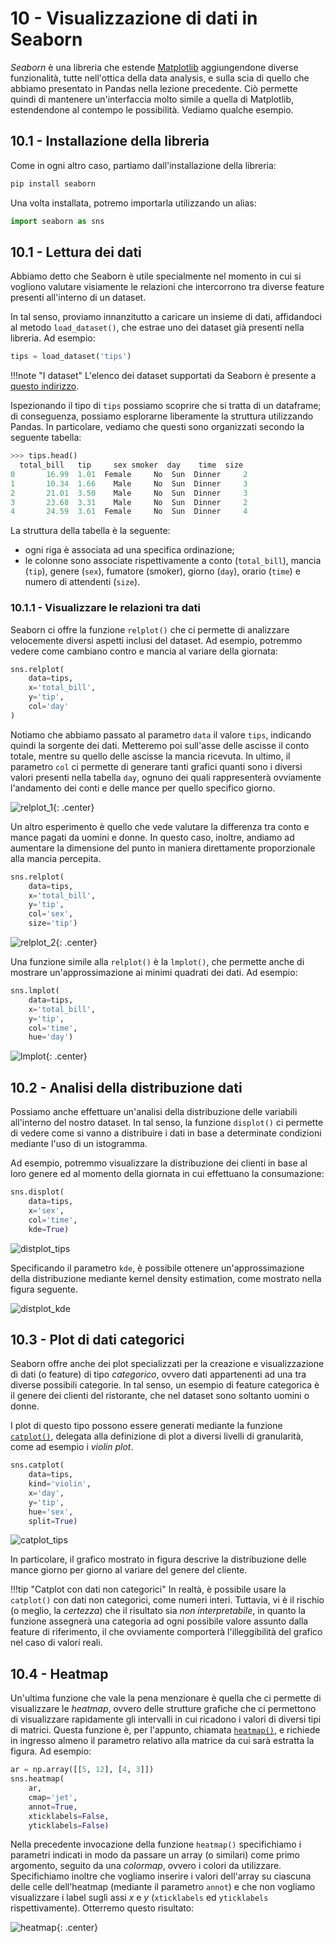 # 10 - Visualizzazione di dati in Seaborn

*Seaborn* è una libreria che estende [Matplotlib](../08_matplotlib/lecture.md) aggiungendone diverse funzionalità, tutte nell'ottica della data analysis, e sulla scia di quello che abbiamo presentato in Pandas nella lezione precedente. Ciò permette quindi di mantenere un'interfaccia molto simile a quella di Matplotlib, estendendone al contempo le possibilità. Vediamo qualche esempio.

## 10.1 - Installazione della libreria

Come in ogni altro caso, partiamo dall'installazione della libreria:

```sh
pip install seaborn
```

Una volta installata, potremo importarla utilizzando un alias:

```py
import seaborn as sns
```

## 10.1 - Lettura dei dati

Abbiamo detto che Seaborn è utile specialmente nel momento in cui si vogliono valutare visiamente le relazioni che intercorrono tra diverse feature presenti all'interno di un dataset.

In tal senso, proviamo innanzitutto a caricare un insieme di dati, affidandoci al metodo `load_dataset()`, che estrae uno dei dataset già presenti nella libreria. Ad esempio:

```py
tips = load_dataset('tips')
```

!!!note "I dataset"
    L'elenco dei dataset supportati da Seaborn è presente a [questo indirizzo](https://github.com/mwaskom/seaborn-data).

Ispezionando il tipo di `tips` possiamo scoprire che si tratta di un dataframe; di conseguenza, possiamo esplorarne liberamente la struttura utilizzando Pandas. In particolare, vediamo che questi sono organizzati secondo la seguente tabella:

```py
>>> tips.head()
  total_bill   tip     sex smoker  day    time  size
0       16.99  1.01  Female     No  Sun  Dinner     2
1       10.34  1.66    Male     No  Sun  Dinner     3
2       21.01  3.50    Male     No  Sun  Dinner     3
3       23.68  3.31    Male     No  Sun  Dinner     2
4       24.59  3.61  Female     No  Sun  Dinner     4
```

La struttura della tabella è la seguente:

* ogni riga è associata ad una specifica ordinazione;
* le colonne sono associate rispettivamente a conto (`total_bill`), mancia (`tip`), genere (`sex`), fumatore (smoker), giorno (`day`), orario (`time`) e numero di attendenti (`size`).

### 10.1.1 - Visualizzare le relazioni tra dati

Seaborn ci offre la funzione `relplot()` che ci permette di analizzare velocemente diversi aspetti inclusi del dataset. Ad esempio, potremmo vedere come cambiano contro e mancia al variare della giornata:

```py
sns.relplot(
    data=tips,
    x='total_bill',
    y='tip',
    col='day'
)
```

Notiamo che abbiamo passato al parametro `data` il valore `tips`, indicando quindi la sorgente dei dati. Metteremo poi sull'asse delle ascisse il conto totale, mentre su quello delle ascisse la mancia ricevuta. In ultimo, il parametro `col` ci permette di generare tanti grafici quanti sono i diversi valori presenti nella tabella `day`, ognuno dei quali rappresenterà ovviamente l'andamento dei conti e delle mance per quello specifico giorno.

![relplot_1](./images/relplot_1.png){: .center}

Un altro esperimento è quello che vede valutare la differenza tra conto e mance pagati da uomini e donne. In questo caso, inoltre, andiamo ad aumentare la dimensione del punto in maniera direttamente proporzionale alla mancia percepita.

```py
sns.relplot(
    data=tips,
    x='total_bill',
    y='tip',
    col='sex',
    size='tip')
```

![relplot_2](./images/relplot_2.png){: .center}

Una funzione simile alla `relplot()` è la `lmplot()`, che permette anche di mostrare un'approssimazione ai minimi quadrati dei dati. Ad esempio:

```py
sns.lmplot(
    data=tips,
    x='total_bill',
    y='tip',
    col='time',
    hue='day')
```

![lmplot](./images/lmplot.png){: .center}

## 10.2 - Analisi della distribuzione dati

Possiamo anche effettuare un'analisi della distribuzione delle variabili all'interno del nostro dataset. In tal senso, la funzione `displot()` ci permette di vedere come si vanno a distribuire i dati in base a determinate condizioni mediante l'uso di un istogramma.

Ad esempio, potremmo visualizzare la distribuzione dei clienti in base al loro genere ed al momento della giornata in cui effettuano la consumazione:

```py
sns.displot(
    data=tips,
    x='sex',
    col='time',
    kde=True)
```

![distplot_tips](./images/distplot_tips.png)

Specificando il parametro `kde`, è possibile ottenere un'approssimazione della distribuzione mediante kernel density estimation, come mostrato nella figura seguente.

![distplot_kde](./images/distplotkde.png)

## 10.3 - Plot di dati categorici

Seaborn offre anche dei plot specializzati per la creazione e visualizzazione di dati (o feature) di tipo *categorico*, ovvero dati appartenenti ad una tra diverse possibili categorie. In tal senso, un esempio di feature categorica è il genere dei clienti del ristorante, che nel dataset sono soltanto uomini o donne.

I plot di questo tipo possono essere generati mediante la funzione [`catplot()`](https://seaborn.pydata.org/generated/seaborn.catplot.html), delegata alla definizione di plot a diversi livelli di granularità, come ad esempio i *violin plot*.

```py
sns.catplot(
    data=tips,
    kind='violin',
    x='day',
    y='tip',
    hue='sex',
    split=True)
```

![catplot_tips](./images/violinplot.png)

In particolare, il grafico mostrato in figura descrive la distribuzione delle mance giorno per giorno al variare del genere del cliente.

!!!tip "Catplot con dati non categorici"
    In realtà, è possibile usare la `catplot()` con dati non categorici, come numeri interi. Tuttavia, vi è il rischio (o meglio, la *certezza*) che il risultato sia *non interpretabile*, in quanto la funzione assegnerà una categoria ad ogni possibile valore assunto dalla feature di riferimento, il che ovviamente comporterà l'illeggibilità del grafico nel caso di valori reali.

## 10.4 - Heatmap

Un'ultima funzione che vale la pena menzionare è quella che ci permette di visualizzare le *heatmap*, ovvero delle strutture grafiche che ci permettono di visualizzare rapidamente gli intervalli in cui ricadono i valori di diversi tipi di matrici. Questa funzione è, per l'appunto, chiamata [`heatmap()`](https://seaborn.pydata.org/generated/seaborn.heatmap.html), e richiede in ingresso almeno il parametro relativo alla matrice da cui sarà estratta la figura. Ad esempio:

```py
ar = np.array([[5, 12], [4, 3]])
sns.heatmap(
    ar,
    cmap='jet',
    annot=True,
    xticklabels=False,
    yticklabels=False)
```

Nella precedente invocazione della funzione `heatmap()` specifichiamo i parametri indicati in modo da passare un array (o similari) come primo argomento, seguito da una *colormap*, ovvero i colori da utilizzare. Specifichiamo inoltre che vogliamo inserire i valori dell'array su ciascuna delle celle dell'heatmap (mediante il parametro `annot`) e che non vogliamo visualizzare i label sugli assi $x$ e $y$ (`xticklabels` ed `yticklabels` rispettivamente). Otterremo questo risultato:

![heatmap](./images/heatmap.png){: .center}
